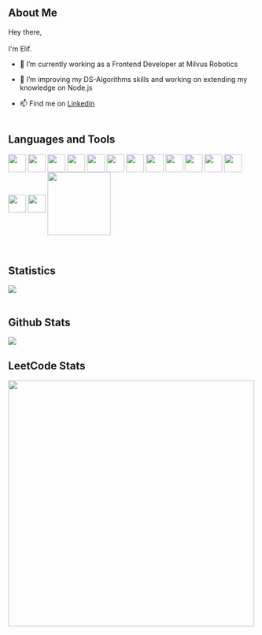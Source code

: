 ## About Me

Hey there, <br/>
<br/>
I'm Elif.

- 🔭 I’m currently working as a Frontend Developer at Milvus Robotics

- 🌱 I’m improving my DS-Algorithms skills and working on extending my knowledge on Node.js 

- 📫 Find me on <a href="https://www.linkedin.com/in/elif-irem-kara/">Linkedin</a><br><br>

## Languages and Tools
<p display="flex" justify="evenly" >
<img width ='36px' align='center' src ='https://raw.githubusercontent.com/rahulbanerjee26/githubAboutMeGenerator/main/icons/javascript.svg'> 
 
<img width='36px' align='center' src='https://raw.githubusercontent.com/rahulbanerjee26/githubAboutMeGenerator/main/icons/vuejs.svg'>

 <img width ='36px' align='center' src ='https://raw.githubusercontent.com/rahulbanerjee26/githubAboutMeGenerator/main/icons/reactjs.svg'>

<img width='36px' align='center' src='https://raw.githubusercontent.com/rahulbanerjee26/githubAboutMeGenerator/main/icons/nuxtjs.svg'> 

 <img width='36px' align='center' src='https://raw.githubusercontent.com/rahulbanerjee26/githubAboutMeGenerator/main/icons/redux.svg'>

  <img width ='36px' align='center' src ='https://raw.githubusercontent.com/rahulbanerjee26/githubAboutMeGenerator/main/icons/html.svg'>  

 <img width ='36px' align='center' src ='https://raw.githubusercontent.com/rahulbanerjee26/githubAboutMeGenerator/main/icons/css.svg'>
 
 <img width ='36px' align='center' src ='https://raw.githubusercontent.com/rahulbanerjee26/githubAboutMeGenerator/main/icons/git.svg'>

 <img width='36px' align='center' src='https://raw.githubusercontent.com/rahulbanerjee26/githubAboutMeGenerator/main/icons/sass.svg'>

 <img width='36px' align='center' src='https://raw.githubusercontent.com/rahulbanerjee26/githubAboutMeGenerator/main/icons/tailwind.svg'>

 <img width ='36px' align='center' src ='https://raw.githubusercontent.com/rahulbanerjee26/githubAboutMeGenerator/main/icons/firebase.svg'>  

 <img width ='36px' align='center' src ='https://raw.githubusercontent.com/rahulbanerjee26/githubAboutMeGenerator/main/icons/heroku.svg'> 

 <img width ='36px' align='center' src ='https://raw.githubusercontent.com/rahulbanerjee26/githubAboutMeGenerator/main/icons/github.svg'>  
 
 <img width ='36px' align='center' src ='https://raw.githubusercontent.com/rahulbanerjee26/githubAboutMeGenerator/main/icons/matlab.svg'>
 
 <img  align='center'  width ='128' src="https://img.shields.io/badge/Visual_Studio_Code-0078D4?style=for-the-badge&logo=visual%20studio%20code&logoColor=white">

</p><br/>

<!--## Most Used Languages 
<a href="https://github-readme-stats.vercel.app/api/top-langs/?username=elfrmkr&layout=compact&text_color=daf7dc&bg_color=151515"><img  align="center" src="https://github-readme-stats.vercel.app/api/top-langs/?username=elfrmkr&layout=compact&text_color=daf7dc&bg_color=282a36&border_color=282a36&env=PAT_1" ></a></h2>
<br/>-->

## Statistics 
<img align="center" justify="center" src="https://github-readme-streak-stats.herokuapp.com/?user=elfrmkr&theme=radical&hide_border=true"/><br><br>
## Github Stats
<img align="center" justify="center" src="https://github-readme-stats.anuraghazra1.vercel.app/api?username=elfrmkr&show_icons=true&theme=radical&hide_border=true" />

## LeetCode Stats
<img width="500px" src="https://leetcard.jacoblin.cool/elfrmkr?theme=dark&font=Karma&ext=contest" />

<!--
**elfrmkr/elfrmkr** is a ✨ _special_ ✨ repository because its `README.md` (this file) appears on your GitHub profile.

Here are some ideas to get you started:


- 😄 Pronouns: ...
- ⚡ Fun fact: ...
-->
